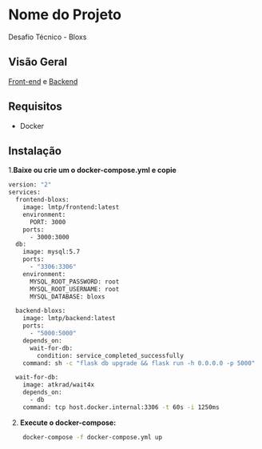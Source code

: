 # Nome do Projeto

Desafio Técnico - Bloxs

## Visão Geral
[Front-end](https://github.com/macdev14/bloxs-frontend) e [Backend](https://github.com/macdev14/bloxs-backend)

## Requisitos

- Docker

## Instalação

1.**Baixe ou crie um o docker-compose.yml e copie**
```bash
version: "2"
services:
  frontend-bloxs:
    image: lmtp/frontend:latest
    environment:
      PORT: 3000
    ports:
      - 3000:3000
  db:
    image: mysql:5.7
    ports:
      - "3306:3306"
    environment:
      MYSQL_ROOT_PASSWORD: root
      MYSQL_ROOT_USERNAME: root
      MYSQL_DATABASE: bloxs

  backend-bloxs:
    image: lmtp/backend:latest
    ports:
      - "5000:5000"
    depends_on:
      wait-for-db:
        condition: service_completed_successfully  
    command: sh -c "flask db upgrade && flask run -h 0.0.0.0 -p 5000"

  wait-for-db:
    image: atkrad/wait4x
    depends_on:
      - db
    command: tcp host.docker.internal:3306 -t 60s -i 1250ms    
```

2. **Execute o docker-compose:**

```bash
    docker-compose -f docker-compose.yml up
```

